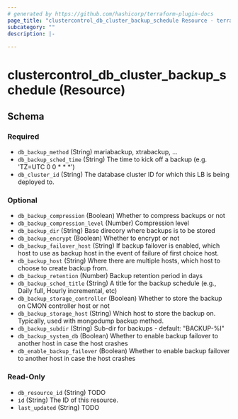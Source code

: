 ```yaml
---
# generated by https://github.com/hashicorp/terraform-plugin-docs
page_title: "clustercontrol_db_cluster_backup_schedule Resource - terraform-provider-clustercontrol"
subcategory: ""
description: |-
  
---
```


# clustercontrol_db_cluster_backup_schedule (Resource)





<!-- schema generated by tfplugindocs -->
## Schema

### Required

- `db_backup_method` (String) mariabackup, xtrabackup, ...
- `db_backup_sched_time` (String) The time to kick off a backup (e.g. 'TZ=UTC 0 0 * * *')
- `db_cluster_id` (String) The database cluster ID for which this LB is being deployed to.

### Optional

- `db_backup_compression` (Boolean) Whether to compress backups or not
- `db_backup_compression_level` (Number) Compression level
- `db_backup_dir` (String) Base direcory where backups is to be stored
- `db_backup_encrypt` (Boolean) Whether to encrypt or not
- `db_backup_failover_host` (String) If backup failover is enabled, which host to use as backup host in the event of failure of first choice host.
- `db_backup_host` (String) Where there are multiple hosts, which host to choose to create backup from.
- `db_backup_retention` (Number) Backup retention period in days
- `db_backup_sched_title` (String) A title for the backup schedule (e.g., Daily full, Hourly incremental, etc)
- `db_backup_storage_controller` (Boolean) Whether to store the backup on CMON controller host or not
- `db_backup_storage_host` (String) Which host to store the backup on. Typically, used with mongodump backup method.
- `db_backup_subdir` (String) Sub-dir for backups - default: "BACKUP-%I"
- `db_backup_system_db` (Boolean) Whether to enable backup failover to another host in case the host crashes
- `db_enable_backup_failover` (Boolean) Whether to enable backup failover to another host in case the host crashes

### Read-Only

- `db_resource_id` (String) TODO
- `id` (String) The ID of this resource.
- `last_updated` (String) TODO

